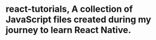 # react-tutorials, A collection of JavaScript files created during my journey to learn React Native.
